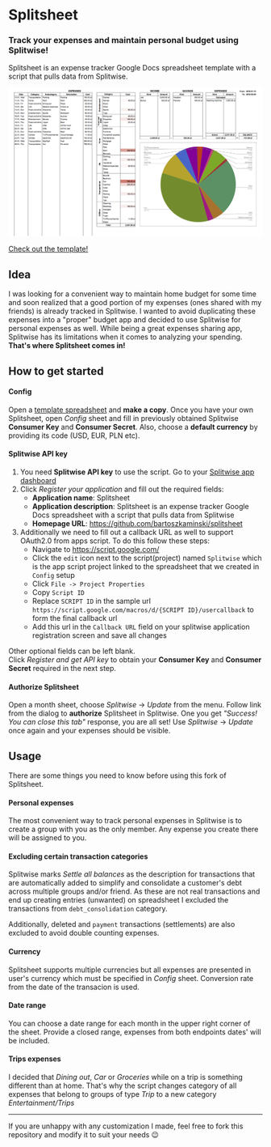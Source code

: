 # Splitsheet

### Track your expenses and maintain personal budget using Splitwise!
Splitsheet is an expense tracker Google Docs spreadsheet template with a script that pulls data from Splitwise.

![Splitsheet screenshot](Screens/month_sheet.png)

[Check out the template!](https://docs.google.com/spreadsheets/d/1jmyvqq2Z8VQJNCVITOizY_Dmv4KzZcVXAnBq0fPWM_4/edit?usp=sharing)

## Idea
I was looking for a convenient way to maintain home budget for some time and soon realized that a good portion of my expenses (ones shared with my friends) is already tracked in Splitwise. I wanted to avoid duplicating these expenses into a "proper" budget app and decided to use Splitwise for personal expenses as well. While being a great expenses sharing app, Splitwise has its limitations when it comes to analyzing your spending. **That's where Splitsheet comes in!**

## How to get started

#### Config
Open a [template spreadsheet](https://docs.google.com/spreadsheets/d/1Ochf-oudqJyY8cuDH2GMY9JhGq7nkl0JgkQwcaEugDc/edit#gid=1538565547) and **make a copy**. Once you have your own Splitsheet, open *Config* sheet and fill in previously obtained Splitwise **Consumer Key** and **Consumer Secret**. Also, choose a **default currency** by providing its code (USD, EUR, PLN etc).

#### Splitwise API key
1. You need **Splitwise API key** to use the script. Go to your [Splitwise app dashboard](https://secure.splitwise.com/apps)
2. Click *Register your application* and fill out the required fields:
    - **Application name**: Splitsheet
    - **Application description**: Splitsheet is an expense tracker Google Docs spreadsheet with a script that pulls data from Splitwise
    - **Homepage URL**: https://github.com/bartoszkaminski/splitsheet
3. Additionally we need to fill out a callback URL as well to support OAuth2.0 from apps script. To do this follow these steps:
    - Navigate to https://script.google.com/
    - Click the `edit` icon next to the script(project) named `Splitwise` which is the app script project linked to the spreadsheet that we created in `Config` setup
    - Click `File -> Project Properties`
    - Copy `Script ID`
    - Replace `SCRIPT ID` in the sample url `https://script.google.com/macros/d/{SCRIPT ID}/usercallback` to form the final callback url
    - Add this url in the `Callback URL` field on your splitwise application registration screen and save all changes

Other optional fields can be left blank.  
Click *Register and get API key* to obtain your **Consumer Key** and **Consumer Secret** required in the next step.

#### Authorize Splitsheet
Open a month sheet, choose *Splitwise* -> *Update* from the menu. Follow link from the dialog to **authorize** Splitsheet in Splitwise. One you get *"Success! You can close this tab"* response, you are all set! Use *Splitwise* -> *Update* once again and your expenses should be visible.

## Usage
There are some things you need to know before using this fork of Splitsheet.

#### Personal expenses
The most convenient way to track personal expenses in Splitwise is to create a group with you as the only member. Any expense you create there will be assigned to you.

#### Excluding certain transaction categories
Splitwise marks *Settle all balances* as the description for transactions that are automatically added to simplify and consolidate a customer's debt across multiple groups and/or friend. As these are not real transactions and end up creating entries (unwanted) on spreadsheet I excluded the transactions from `debt_consolidation` category.

Additionally, deleted and `payment` transactions (settlements) are also excluded to avoid double counting expenses.

#### Currency
Splitsheet supports multiple currencies but all expenses are presented in user's currency which must be specified in *Config* sheet. Conversion rate from the date of the transacion is used.

#### Date range
You can choose a date range for each month in the upper right corner of the sheet. Provide a closed range, expenses from both endpoints dates' will be included.

#### Trips expenses
I decided that *Dining out*, *Car* or *Groceries* while on a trip is something different than at home. That's why the script changes category of all expenses that belong to groups of type *Trip* to a new category *Entertainment/Trips*

---
If you are unhappy with any customization I made, feel free to fork this repository and modify it to suit your needs 😉
